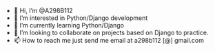 - 👋 Hi, I’m @A298B112
- 👀 I’m interested in Python/Django development
- 🌱 I’m currently learning Python/Django
- 💞️ I’m looking to collaborate on projects based on Django to practice.
- 📫 How to reach me just send me email at a298b112 [@] gmail.com

<!---
A298B112/A298B112 is a ✨ special ✨ repository because its `README.md` (this file) appears on your GitHub profile.
You can click the Preview link to take a look at your changes.
--->
